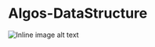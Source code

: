 # Algos-DataStructure

![Inline image alt text](<https://giphy.com/embed/c7PcKQlOqZ8Ws> "calculating")